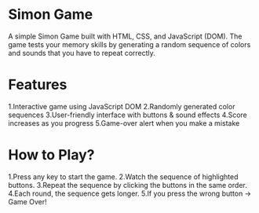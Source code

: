 # Simon Game
A simple Simon Game built with HTML, CSS, and JavaScript (DOM).
The game tests your memory skills by generating a random sequence of colors and sounds that you have to repeat correctly.

# Features
1.Interactive game using JavaScript DOM
2.Randomly generated color sequences
3.User-friendly interface with buttons & sound effects
4.Score increases as you progress
5.Game-over alert when you make a mistake

# How to Play?
1.Press any key to start the game.
2.Watch the sequence of highlighted buttons.
3.Repeat the sequence by clicking the buttons in the same order.
4.Each round, the sequence gets longer.
5.If you press the wrong button → Game Over!
